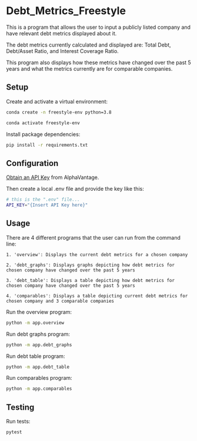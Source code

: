 # Debt_Metrics_Freestyle
This is a program that allows the user to input a publicly listed company and have relevant debt metrics displayed about it.

The debt metrics currently calculated and displayed are: Total Debt, Debt/Asset Ratio, and Interest Coverage Ratio.

This program also displays how these metrics have changed over the past 5 years and what the metrics currently are for comparable companies.

## Setup

Create and activate a virtual environment:

```sh
conda create -n freestyle-env python=3.8

conda activate freestyle-env
```

Install package dependencies:
```sh
pip install -r requirements.txt
```

## Configuration


[Obtain an API Key](https://www.alphavantage.co/support/#api-key) from AlphaVantage.

Then create a local .env file and provide the key like this:
```sh
# this is the ".env" file...
API_KEY="{Insert API Key here}"
```

## Usage
There are 4 different programs that the user can run from the command line:

    1. 'overview': Displays the current debt metrics for a chosen company

    2. 'debt_graphs': Displays graphs depicting how debt metrics for chosen company have changed over the past 5 years

    3. 'debt_table': Displays a table depicting how debt metrics for chosen company have changed over the past 5 years
    
    4. 'comparables': Displays a table depicting current debt metrics for chosen company and 3 comparable companies


Run the overview program:
```sh
python -m app.overview
```

Run debt graphs program:
```sh
python -m app.debt_graphs
```

Run debt table program:
```sh
python -m app.debt_table
```

Run comparables program:
```sh
python -m app.comparables
```

## Testing

Run tests:

```sh
pytest
```

